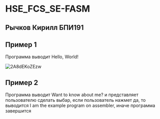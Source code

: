 # HSE_FCS_SE-FASM
## Рычков Кирилл БПИ191
## Пример 1
Программа выводит Hello, World! 

![2A8dEKoZEzw](https://user-images.githubusercontent.com/36132918/93001001-8499d500-f534-11ea-93b3-51e26ed056a8.jpg)

## Пример 2
Программа выводит Want to know about me? и представляет пользователю сделать выбар, если пользователь нажмет да, то выводится I am the example program on assembler, иначе программа завершится

